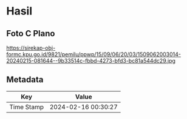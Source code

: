 # Hasil

## Foto C Plano

https://sirekap-obj-formc.kpu.go.id/9821/pemilu/ppwp/15/09/06/20/03/1509062003014-20240215-081644--9b33514c-fbbd-4273-bfd3-bc81a544dc29.jpg


## Metadata

| Key        | Value               |
| ---------- | ------------------- |
| Time Stamp | 2024-02-16 00:30:27 |




